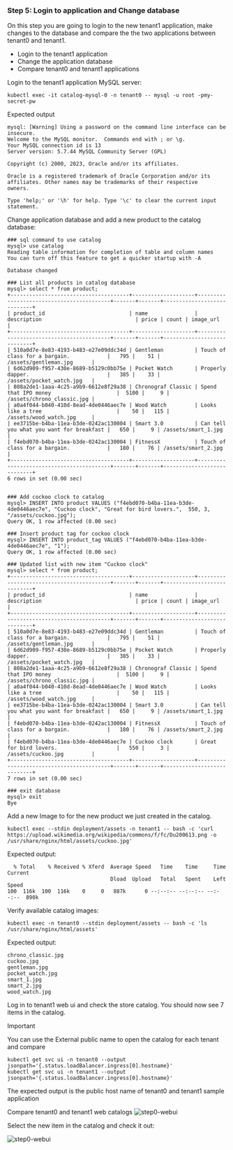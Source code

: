 ### Step 5: Login to application and Change database
On this step you are going to login to the new tenant1 application, make changes to the database and compare the the two applications between tenant0 and tenant1.
* Login to the tenant1 application 
* Change the application database 
* Compare tenant0 and tenant1 applications 

Login to the tenant1 application MySQL server:

```shell
kubectl exec -it catalog-mysql-0 -n tenant0 -- mysql -u root -pmy-secret-pw
```
Expected output
```shell
mysql: [Warning] Using a password on the command line interface can be insecure.
Welcome to the MySQL monitor.  Commands end with ; or \g.
Your MySQL connection id is 13
Server version: 5.7.44 MySQL Community Server (GPL)

Copyright (c) 2000, 2023, Oracle and/or its affiliates.

Oracle is a registered trademark of Oracle Corporation and/or its
affiliates. Other names may be trademarks of their respective
owners.

Type 'help;' or '\h' for help. Type '\c' to clear the current input statement.
```

Change application database and add a new product to the catalog database:
```shell
### sql command to use catalog 
mysql> use catalog
Reading table information for completion of table and column names
You can turn off this feature to get a quicker startup with -A

Database changed

### List all products in catalog database 
mysql> select * from product;
+--------------------------------------+--------------------+------------------------------------------+-------+-------+----------------------------+
| product_id                           | name               | description                              | price | count | image_url                  |
+--------------------------------------+--------------------+------------------------------------------+-------+-------+----------------------------+
| 510a0d7e-8e83-4193-b483-e27e09ddc34d | Gentleman          | Touch of class for a bargain.            |   795 |    51 | /assets/gentleman.jpg      |
| 6d62d909-f957-430e-8689-b5129c0bb75e | Pocket Watch       | Properly dapper.                         |   385 |    33 | /assets/pocket_watch.jpg   |
| 808a2de1-1aaa-4c25-a9b9-6612e8f29a38 | Chronograf Classic | Spend that IPO money                     |  5100 |     9 | /assets/chrono_classic.jpg |
| a0a4f044-b040-410d-8ead-4de0446aec7e | Wood Watch         | Looks like a tree                        |    50 |   115 | /assets/wood_watch.jpg     |
| ee3715be-b4ba-11ea-b3de-0242ac130004 | Smart 3.0          | Can tell you what you want for breakfast |   650 |     9 | /assets/smart_1.jpg        |
| f4ebd070-b4ba-11ea-b3de-0242ac130004 | FitnessX           | Touch of class for a bargain.            |   180 |    76 | /assets/smart_2.jpg        |
+--------------------------------------+--------------------+------------------------------------------+-------+-------+----------------------------+
6 rows in set (0.00 sec)


### Add cockoo clock to catalog 
mysql> INSERT INTO product VALUES ("f4ebd070-b4ba-11ea-b3de-4de0446aec7e", "Cuckoo clock", "Great for bird lovers.",  550, 3, "/assets/cuckoo.jpg");
Query OK, 1 row affected (0.00 sec)

### Insert product tag for cockoo clock 
mysql> INSERT INTO product_tag VALUES ("f4ebd070-b4ba-11ea-b3de-4de0446aec7e", "1");
Query OK, 1 row affected (0.00 sec)

### Updated list with new item "Cuckoo clock" 
mysql> select * from product;
+--------------------------------------+--------------------+------------------------------------------+-------+-------+----------------------------+
| product_id                           | name               | description                              | price | count | image_url                  |
+--------------------------------------+--------------------+------------------------------------------+-------+-------+----------------------------+
| 510a0d7e-8e83-4193-b483-e27e09ddc34d | Gentleman          | Touch of class for a bargain.            |   795 |    51 | /assets/gentleman.jpg      |
| 6d62d909-f957-430e-8689-b5129c0bb75e | Pocket Watch       | Properly dapper.                         |   385 |    33 | /assets/pocket_watch.jpg   |
| 808a2de1-1aaa-4c25-a9b9-6612e8f29a38 | Chronograf Classic | Spend that IPO money                     |  5100 |     9 | /assets/chrono_classic.jpg |
| a0a4f044-b040-410d-8ead-4de0446aec7e | Wood Watch         | Looks like a tree                        |    50 |   115 | /assets/wood_watch.jpg     |
| ee3715be-b4ba-11ea-b3de-0242ac130004 | Smart 3.0          | Can tell you what you want for breakfast |   650 |     9 | /assets/smart_1.jpg        |
| f4ebd070-b4ba-11ea-b3de-0242ac130004 | FitnessX           | Touch of class for a bargain.            |   180 |    76 | /assets/smart_2.jpg        |
| f4ebd070-b4ba-11ea-b3de-4de0446aec7e | Cuckoo clock       | Great for bird lovers.                   |   550 |     3 | /assets/cuckoo.jpg         |
+--------------------------------------+--------------------+------------------------------------------+-------+-------+----------------------------+
7 rows in set (0.00 sec)

### exit database 
mysql> exit
Bye
```

Add a new Image to for the new product we just created in the catalog. 
```shell
kubectl exec --stdin deployment/assets -n tenant1 -- bash -c 'curl https://upload.wikimedia.org/wikipedia/commons/f/fc/Du200613.png -o /usr/share/nginx/html/assets/cuckoo.jpg'
```
Expected output:
```shell
  % Total    % Received % Xferd  Average Speed   Time    Time     Time  Current
                                 Dload  Upload   Total   Spent    Left  Speed
100  116k  100  116k    0     0   887k      0 --:--:-- --:--:-- --:--:--  890k
```
Verify available catalog images: 
```shell
kubectl exec -n tenant0 --stdin deployment/assets -- bash -c 'ls /usr/share/nginx/html/assets'
```
Expected output:
```shell
chrono_classic.jpg
cuckoo.jpg
gentleman.jpg
pocket_watch.jpg
smart_1.jpg
smart_2.jpg
wood_watch.jpg
```

Log in to tenant1 web ui and check the store catalog. You should now see 7 items in the catalog. 
> [!IMPORTANT]
> You can use the External public name to open the catalog for each tenant and compare
> ```shell
> kubectl get svc ui -n tenant0 --output jsonpath='{.status.loadBalancer.ingress[0].hostname}'
> kubectl get svc ui -n tenant1 --output jsonpath='{.status.loadBalancer.ingress[0].hostname}'
> ```
> The expected output is the public host name of tenant0 and tenant1 sample application 

Compare tenant0 and tenant1 web catalogs 
![step0-webui](../lab2/images/lab2-step4-0.png)

Select the new item in the catalog and check it out:

![step0-webui](../lab2/images/lab2-step4-1.png)

